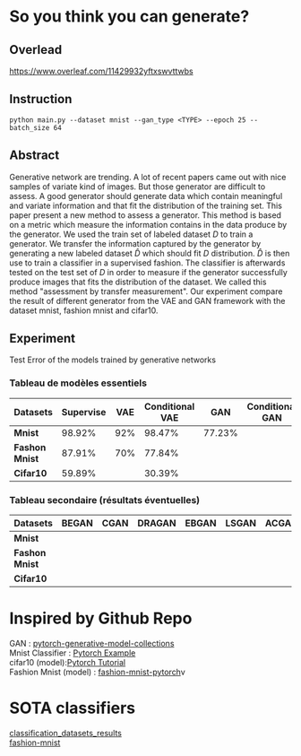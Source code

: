# So you think you can generate?


## Overlead
https://www.overleaf.com/11429932yftxswvttwbs

## Instruction

```
python main.py --dataset mnist --gan_type <TYPE> --epoch 25 --batch_size 64
```

## Abstract

Generative network are trending. A lot of recent papers came out with nice samples of variate kind of images. But those generator are difficult to assess. A good generator should generate data which contain meaningful and variate information and that fit the distribution of the training set. This paper present a new method to assess a generator. This method is based on a metric which measure the information contains in the data produce by the generator. We used the train set of labeled dataset $D$ to train a generator. We transfer the information captured by the generator by generating a new labeled dataset $\hat{D}$ which should fit $D$ distribution. $\hat{D}$ is then use to train a classifier in a supervised fashion. The classifier is afterwards tested on the test set of $D$ in order to measure if the generator successfully produce images that fits the distribution of the dataset. We called this method "assessment by transfer measurement". Our experiment compare the result of different generator from the VAE and GAN framework with the dataset mnist, fashion mnist and cifar10.

## Experiment

Test Error of the models trained by generative networks

### Tableau de modèles essentiels

| Datasets          | Supervise | VAE  | Conditional VAE | GAN  | Conditional GAN | WGAN | Conditional WGAN |
|-------------------|-----------|------|---------------- |------|---------------- |------|------------------|
| **Mnist**         |  98.92%   |  92% |     98.47%      |77.23%|                 |      |                  |
| **Fashon Mnist**  |  87.91%   |  70% |     77.84%      |      |                 |      |                  |
|  **Cifar10**      |  59.89%   |      |     30.39%      |      |                 |      |                  |


### Tableau secondaire (résultats éventuelles)

| Datasets          | BEGAN  | CGAN | DRAGAN | EBGAN | LSGAN | ACGAN | InfoGAN |
|-------------------|--------|------|--------|-------|-------|-------|---------|
| **Mnist**         |        |      |        |       |       |       |         |
| **Fashon Mnist**  |        |      |        |       |       |       |         |
| **Cifar10**       |        |      |        |       |       |       |         |



# Inspired by Github Repo

GAN : [pytorch-generative-model-collections](https://github.com/znxlwm/pytorch-generative-model-collections) <br>
Mnist Classifier : [Pytorch Example](https://github.com/pytorch/examples/tree/master/mnist) <br>
cifar10 (model):[Pytorch Tutorial](https://github.com/pytorch/tutorials)<br>
Fashion Mnist (model) : [fashion-mnist-pytorch](https://github.com/mayurbhangale/fashion-mnist-pytorch/blob/master/CNN_Fashion_MNIST.ipynb)v


# SOTA classifiers
[classification_datasets_results](http://rodrigob.github.io/are_we_there_yet/build/classification_datasets_results.html)<br>
[fashion-mnist](https://github.com/zalandoresearch/fashion-mnist)<br>
